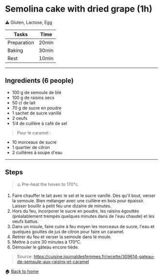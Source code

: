 # Semolina cake with dried grape (1h)

:warning: Gluten, Lactose, Egg

Tasks | Time
------------ | ------------- 
Preparation  | 20min
Baking  | 30min
Rest  | 10min

---

## Ingredients (6 people)

- 100 g de semoule de blé
- 100 g de raisins secs
- 50 cl de lait
- 70 g de sucre en poudre
- 1 sachet de sucre vanillé
- 2 oeufs
- 1/4 de cuillère à café de sel

> Pour le caramel :
- 10 morceaux de sucre
- 1 quartier de citron
- 2 cuillères à soupe d'eau

---

## Steps

> :hotsprings: Pre-heat the hoven to 170°c.

1. Faire chauffer le lait avec le sel et le sucre vanillé. Dès qu'il bout, verser la semoule. Bien mélanger avec une cuillère en bois pour épaissir. Laisser bouillir à petit feu une dizaine de minutes.
2. Hors du feu, incorporer le sucre en poudre, les raisins égouttés (préalablement trempés quelques minutes dans de l'eau chaude) et les oeufs battus.
3. Dans un moule, faire cuire à feu moyen les morceaux de sucre, l'eau et quelques gouttes de jus de citron pour faire un caramel.
4. Retirer du feu et verser la semoule dans le moule. 
5. Mettre à cuire 30 minutes à 170°C. 
6. Démouler le gâteau encore tiède.

> Source: https://cuisine.journaldesfemmes.fr/recette/309614-gateau-de-semoule-aux-raisins-et-caramel

:house: [Back to home](../README.md)
